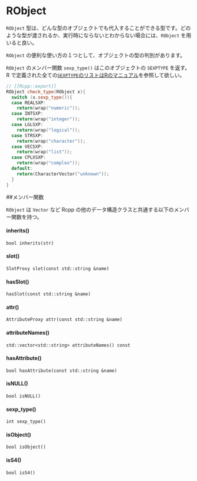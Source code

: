 # RObject

`RObject` 型は、どんな型のオブジェクトでも代入することができる型です。どのような型が渡されるか、実行時にならないとわからない場合には、`RObject` を用いると良い。

`RObject` の便利な使い方の１つとして、オブジェクトの型の判別があります。

`RObject` のメンバー関数 `sexp_type()` はこのオブジェクトの `SEXPTYPE` を返す。R で定義された全ての[`SEXPTYPE`のリストはRのマニュアル](https://cran.r-project.org/doc/manuals/r-release/R-ints.html#SEXPTYPEs)を参照して欲しい。

```cpp
// [[Rcpp::export]]
RObject check_type(RObject x){
  switch (x.sexp_type()){
  case REALSXP:
    return(wrap("numeric"));
  case INTSXP:
    return(wrap("integer"));
  case LGLSXP:
    return(wrap("logical"));
  case STRSXP:
    return(wrap("character"));
  case VECSXP:
    return(wrap("list"));
  case CPLXSXP:
    return(wrap("complex"));
  default:
    return(CharacterVector("unknown"));
  } 
}
```



##メンバー関数

`RObject` は `Vector` など Rcpp の他のデータ構造クラスと共通する以下のメンバー関数を持つ。

#### inherits()
```
bool inherits(str)
```
#### slot()

```
SlotProxy slot(const std::string &name)
```

#### hasSlot()

```
hasSlot(const std::string &name)
```

#### attr()

```
AttributeProxy attr(const std::string &name)
```

#### attributeNames()
```
std::vector<std::string> attributeNames() const
```

#### hasAttribute()
```
bool hasAttribute(const std::string &name)
```

#### isNULL()
```
bool isNULL()
```

#### sexp_type()

```
int sexp_type()
```

#### isObject()

```
bool isObject() 
```
#### isS4()

```
bool isS4() 
```
